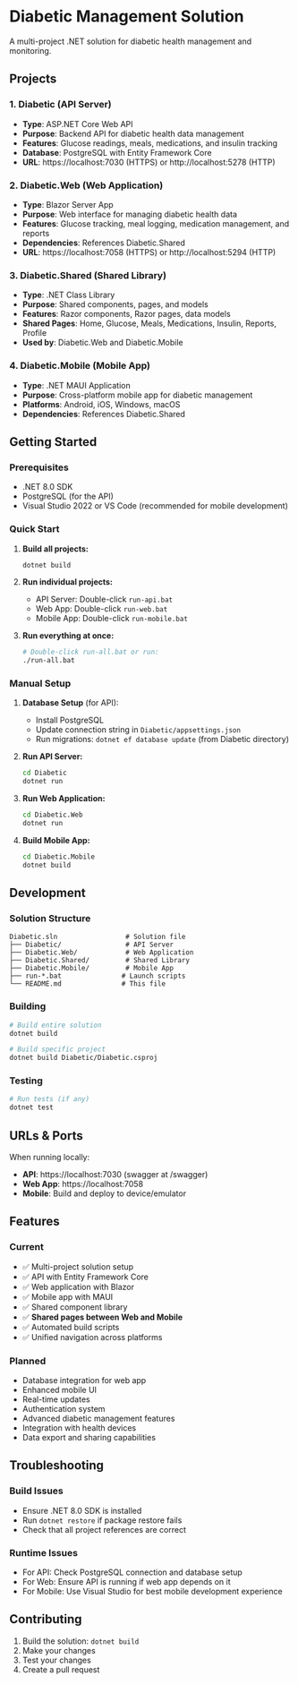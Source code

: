 # Diabetic Management Solution

A multi-project .NET solution for diabetic health management and monitoring.

## Projects

### 1. Diabetic (API Server)
- **Type**: ASP.NET Core Web API
- **Purpose**: Backend API for diabetic health data management
- **Features**: Glucose readings, meals, medications, and insulin tracking
- **Database**: PostgreSQL with Entity Framework Core
- **URL**: https://localhost:7030 (HTTPS) or http://localhost:5278 (HTTP)

### 2. Diabetic.Web (Web Application)
- **Type**: Blazor Server App
- **Purpose**: Web interface for managing diabetic health data
- **Features**: Glucose tracking, meal logging, medication management, and reports
- **Dependencies**: References Diabetic.Shared
- **URL**: https://localhost:7058 (HTTPS) or http://localhost:5294 (HTTP)

### 3. Diabetic.Shared (Shared Library)
- **Type**: .NET Class Library
- **Purpose**: Shared components, pages, and models
- **Features**: Razor components, Razor pages, data models
- **Shared Pages**: Home, Glucose, Meals, Medications, Insulin, Reports, Profile
- **Used by**: Diabetic.Web and Diabetic.Mobile

### 4. Diabetic.Mobile (Mobile App)
- **Type**: .NET MAUI Application
- **Purpose**: Cross-platform mobile app for diabetic management
- **Platforms**: Android, iOS, Windows, macOS
- **Dependencies**: References Diabetic.Shared

## Getting Started

### Prerequisites
- .NET 8.0 SDK
- PostgreSQL (for the API)
- Visual Studio 2022 or VS Code (recommended for mobile development)

### Quick Start

1. **Build all projects:**
   ```bash
   dotnet build
   ```

2. **Run individual projects:**
   - API Server: Double-click `run-api.bat`
   - Web App: Double-click `run-web.bat`
   - Mobile App: Double-click `run-mobile.bat`

3. **Run everything at once:**
   ```bash
   # Double-click run-all.bat or run:
   ./run-all.bat
   ```

### Manual Setup

1. **Database Setup** (for API):
   - Install PostgreSQL
   - Update connection string in `Diabetic/appsettings.json`
   - Run migrations: `dotnet ef database update` (from Diabetic directory)

2. **Run API Server:**
   ```bash
   cd Diabetic
   dotnet run
   ```

3. **Run Web Application:**
   ```bash
   cd Diabetic.Web
   dotnet run
   ```

4. **Build Mobile App:**
   ```bash
   cd Diabetic.Mobile
   dotnet build
   ```

## Development

### Solution Structure
```
Diabetic.sln                 # Solution file
├── Diabetic/                # API Server
├── Diabetic.Web/            # Web Application  
├── Diabetic.Shared/         # Shared Library
├── Diabetic.Mobile/         # Mobile App
├── run-*.bat               # Launch scripts
└── README.md               # This file
```

### Building
```bash
# Build entire solution
dotnet build

# Build specific project
dotnet build Diabetic/Diabetic.csproj
```

### Testing
```bash
# Run tests (if any)
dotnet test
```

## URLs & Ports

When running locally:
- **API**: https://localhost:7030 (swagger at /swagger)
- **Web App**: https://localhost:7058
- **Mobile**: Build and deploy to device/emulator

## Features

### Current
- ✅ Multi-project solution setup
- ✅ API with Entity Framework Core
- ✅ Web application with Blazor
- ✅ Mobile app with MAUI
- ✅ Shared component library
- ✅ **Shared pages between Web and Mobile**
- ✅ Automated build scripts
- ✅ Unified navigation across platforms

### Planned
- Database integration for web app
- Enhanced mobile UI
- Real-time updates
- Authentication system
- Advanced diabetic management features
- Integration with health devices
- Data export and sharing capabilities

## Troubleshooting

### Build Issues
- Ensure .NET 8.0 SDK is installed
- Run `dotnet restore` if package restore fails
- Check that all project references are correct

### Runtime Issues
- For API: Check PostgreSQL connection and database setup
- For Web: Ensure API is running if web app depends on it
- For Mobile: Use Visual Studio for best mobile development experience

## Contributing

1. Build the solution: `dotnet build`
2. Make your changes
3. Test your changes
4. Create a pull request